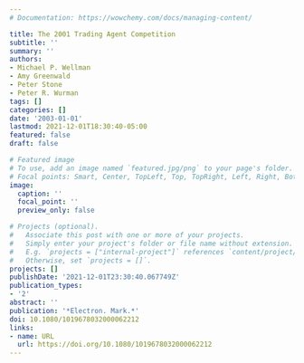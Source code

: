 ```yaml
---
# Documentation: https://wowchemy.com/docs/managing-content/

title: The 2001 Trading Agent Competition
subtitle: ''
summary: ''
authors:
- Michael P. Wellman
- Amy Greenwald
- Peter Stone
- Peter R. Wurman
tags: []
categories: []
date: '2003-01-01'
lastmod: 2021-12-01T18:30:40-05:00
featured: false
draft: false

# Featured image
# To use, add an image named `featured.jpg/png` to your page's folder.
# Focal points: Smart, Center, TopLeft, Top, TopRight, Left, Right, BottomLeft, Bottom, BottomRight.
image:
  caption: ''
  focal_point: ''
  preview_only: false

# Projects (optional).
#   Associate this post with one or more of your projects.
#   Simply enter your project's folder or file name without extension.
#   E.g. `projects = ["internal-project"]` references `content/project/deep-learning/index.md`.
#   Otherwise, set `projects = []`.
projects: []
publishDate: '2021-12-01T23:30:40.067749Z'
publication_types:
- '2'
abstract: ''
publication: '*Electron. Mark.*'
doi: 10.1080/1019678032000062212
links:
- name: URL
  url: https://doi.org/10.1080/1019678032000062212
---
```

